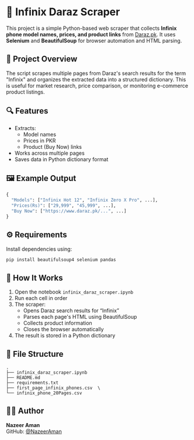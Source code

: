 # 📱 Infinix Daraz Scraper

This project is a simple Python-based web scraper that collects **Infinix phone model names, prices, and product links** from [Daraz.pk](https://www.daraz.pk/). It uses **Selenium** and **BeautifulSoup** for browser automation and HTML parsing.

## 📌 Project Overview

The script scrapes multiple pages from Daraz's search results for the term "Infinix" and organizes the extracted data into a structured dictionary. This is useful for market research, price comparison, or monitoring e-commerce product listings.

## 🔍 Features

- Extracts:
  - Model names
  - Prices in PKR
  - Product (Buy Now) links
- Works across multiple pages
- Saves data in Python dictionary format

## 🖼️ Example Output

```python
{
  "Models": ["Infinix Hot 12", "Infinix Zero X Pro", ...],
  "Prices(Rs)": ["29,999", "45,999", ...],
  "Buy Now": ["https://www.daraz.pk/...", ...]
}
```

## ⚙️ Requirements

Install dependencies using:

```bash
pip install beautifulsoup4 selenium pandas
```


## 🧠 How It Works

1. Open the notebook `infinix_daraz_scraper.ipynb`
2. Run each cell in order
3. The scraper:
   - Opens Daraz search results for “Infinix”
   - Parses each page's HTML using BeautifulSoup
   - Collects product information
   - Closes the browser automatically
4. The result is stored in a Python dictionary

## 📁 File Structure

```plaintext
.
├── infinix_daraz_scraper.ipynb   
├── README.md                   
├── requirements.txt              
├── first_page_infinix_phones.csv  \
└── infinix_phone_20Pages.csv
```

## 🧑‍💻 Author

**Nazeer Aman**  
GitHub: [@NazeerAman](https://github.com/NazeerAman)
